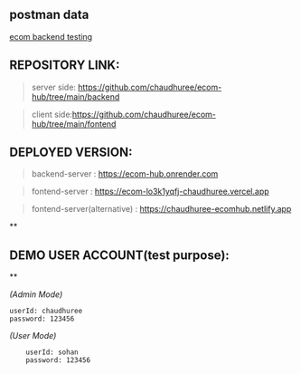 ## postman data

[ecom backend testing](https://documenter.getpostman.com/view/20773865/2s93shzpVW)

## REPOSITORY LINK:

> server side: https://github.com/chaudhuree/ecom-hub/tree/main/backend

> client side:https://github.com/chaudhuree/ecom-hub/tree/main/fontend

## DEPLOYED VERSION:

> backend-server : https://ecom-hub.onrender.com

> fontend-server : https://ecom-lo3k1yqfj-chaudhuree.vercel.app

> fontend-server(alternative) : https://chaudhuree-ecomhub.netlify.app

\*\*

## DEMO USER ACCOUNT(test purpose):

\*\*

_(Admin Mode)_

    userId: chaudhuree
    password: 123456

_(User Mode)_

        userId: sohan
        password: 123456
